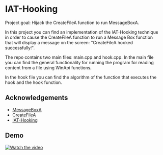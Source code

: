 # IAT-Hooking
Project goal: Hijack the CreateFileA function to run MessageBoxA.

In this project you can find an implementation of the IAT-Hooking technique in order to cause the CreateFileA function to run a Message Box function that will display a message on the screen: "CreateFileA hooked successfully!".

The repo contains two main files: main.cpp and hook.cpp.
In the main file you can find the general functionality for running the program for reading content from a file using WinApi functions.

In the hook file you can find the algorithm of the function that executes the hook and the hook function.
## Acknowledgements

 - [MessageBoxA](https://learn.microsoft.com/en-us/windows/win32/api/winuser/nf-winuser-messageboxa)
 - [CreateFileA](https://learn.microsoft.com/en-us/windows/win32/api/fileapi/nf-fileapi-createfilea)
 - [IAT-Hooking](ired.team/offensive-security/code-injection-process-injection/import-adress-table-iat-hooking)

## Demo
[![Watch the video](https://raw.githubusercontent.com/username/repository/branch/path/to/thumbnail.jpg)](https://raw.githubusercontent.com/username/repository/branch/path/to/video.mp4)